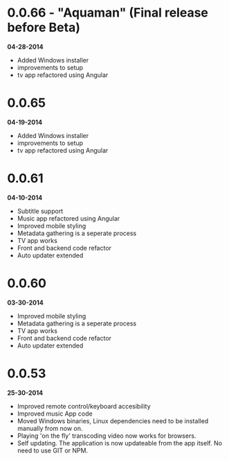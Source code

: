 # 0.0.66 - "Aquaman" (Final release before Beta) 
__04-28-2014__

* Added Windows installer
* improvements to setup
* tv app refactored using Angular

# 0.0.65 
__04-19-2014__

* Added Windows installer
* improvements to setup
* tv app refactored using Angular

# 0.0.61 
__04-10-2014__

* Subtitle support
* Music app refactored using Angular
* Improved mobile styling
* Metadata gathering is a seperate process 
* TV app works
* Front and backend code refactor
* Auto updater extended

# 0.0.60 
__03-30-2014__

* Improved mobile styling
* Metadata gathering is a seperate process
* TV app works
* Front and backend code refactor
* Auto updater extended

# 0.0.53 
__25-30-2014__

* Improved remote control/keyboard accesibility
* Improved music App code
* Moved Windows binaries, Linux dependencies need to be installed manually from now on.
* Playing 'on the fly' transcoding video now works for browsers.
* Self updating. The application is now updateable from the app itself. No need to use GIT or NPM.

